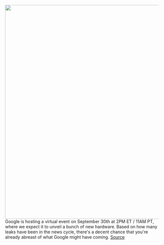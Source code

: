 <img src='https://cdn.vox-cdn.com/thumbor/aT0NeSNtT6ctzq_908SLuObVjW0=/0x0:2040x1360/1200x800/filters:focal(857x517:1183x843)/cdn.vox-cdn.com/uploads/chorus_image/image/67558641/vpavic_200728_4113_0127.0.jpg' width='700px' /><br/>
Google is hosting a virtual event on September 30th at 2PM ET / 11AM PT, where we expect it to unveil a bunch of new hardware. Based on how many leaks have been in the news cycle, there's a decent chance that you're already abreast of what Google might have coming.
<a href='https://www.theverge.com/2020/9/30/21492422/google-pixel-5-event-products-announcements'> Source <a/>
